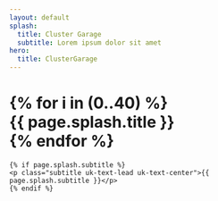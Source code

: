 ```yaml
---
layout: default
splash:
  title: Cluster Garage
  subtitle: Lorem ipsum dolor sit amet
hero:
  title: ClusterGarage
---
```


<div class="uk-section section-splash" data-uk-scrollspy="cls: uk-animation-slide-bottom-medium; repeat: true">
	<div class="uk-container uk-container-small">
		<h1 class="uk-heading-hero uk-text-center uk-margin-remove-top splash">
			{% for i in (0..40) %}
			<div class="text">
				<div class="text-inner1">
					<div class="text-inner2">{{ page.splash.title }}</div>
				</div>
			</div>
			{% endfor %}
		</h1>
	</div>

	{% if page.splash.subtitle %}
	<p class="subtitle uk-text-lead uk-text-center">{{ page.splash.subtitle }}</p>
	{% endif %}
</div>

